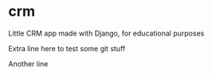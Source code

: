 # crm
Little CRM app made with Django, for educational purposes

Extra line here to test some git stuff

Another line

